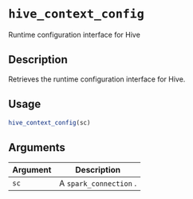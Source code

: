 # `hive_context_config`

Runtime configuration interface for Hive


## Description

Retrieves the runtime configuration interface for Hive.


## Usage

```r
hive_context_config(sc)
```


## Arguments

Argument      |Description
------------- |----------------
`sc`     |     A `spark_connection` .



